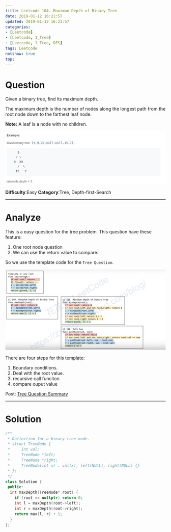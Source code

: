 ```yaml
---
title: Leetcode 104. Maximum Depth of Binary Tree
date: 2019-01-12 16:21:57
updated: 2019-01-12 16:21:57
categories: 
- [Leetcode]
- [Leetcode, 1_Tree]
- [Leetcode, 1_Tree, DFS]
tags: Leetcode
notshow: true
top:
---
```


# Question

Given a binary tree, find its maximum depth.

The maximum depth is the number of nodes along the longest path from the root node down to the farthest leaf node.

**Note:** A leaf is a node with no children.

![](/images/in-post/2019-01-12-Leetcode-104-Maximum-Depth-of-Binary-Tree/2019-01-12-16-22-58.png)

**Difficulty**:Easy
**Category**:Tree, Depth-first-Search

<!-- more -->

------------

# Analyze

This is a easy question for the tree problem. This question have these feature:

1. One root node question
2. We can use the return value to compare.
  
So we use the template code for the `Tree Question`.

![](/images/in-post/2019-01-12-Leetcode-Tree-Summary/2019-01-12-15-13-28.png)

There are four steps for this template:
1. Boundary conditions.
2. Deal with the root value.
3. recursive call funciton
4. compare ouput value
  
Post: [Tree Question Summary](../Leetcode-Tree-Summary/)

------------

# Solution

```cpp
/**
 * Definition for a binary tree node.
 * struct TreeNode {
 *     int val;
 *     TreeNode *left;
 *     TreeNode *right;
 *     TreeNode(int x) : val(x), left(NULL), right(NULL) {}
 * };
 */
class Solution {
 public:
  int maxDepth(TreeNode* root) {
    if (root == nullptr) return 0;
    int l = maxDepth(root->left);
    int r = maxDepth(root->right);
    return max(l, r) + 1;
  }
};
```


